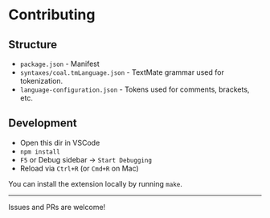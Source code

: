 # Contributing

## Structure

- `package.json` - Manifest
- `syntaxes/coal.tmLanguage.json` - TextMate grammar used for tokenization.
- `language-configuration.json` - Tokens used for comments, brackets, etc.

## Development

- Open this dir in VSCode
- `npm install`
- `F5` or Debug sidebar -> `Start Debugging`
- Reload via `Ctrl+R` (or `Cmd+R` on Mac)

You can install the extension locally by running `make`.

---

Issues and PRs are welcome!
